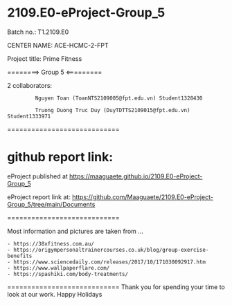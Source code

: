 # 2109.E0-eProject-Group_5

Batch no.: T1.2109.E0

CENTER NAME: ACE-HCMC-2-FPT

Project title: Prime Fitness

========> Group 5 <=========

2 collaborators:

             Nguyen Toan (ToanNTS2109005@fpt.edu.vn) Student1328430

             Truong Duong Truc Duy (DuyTDTTS2109015@fpt.edu.vn) Student1333971
             
             
============================

github report link: 
============================

eProject published at https://maaguaete.github.io/2109.E0-eProject-Group_5

eProject report link at: https://github.com/Maaguaete/2109.E0-eProject-Group_5/tree/main/Documents

============================

Most information and pictures are taken from ...

    - https://38xfitness.com.au/
    - https://origympersonaltrainercourses.co.uk/blog/group-exercise-benefits
    - https://www.sciencedaily.com/releases/2017/10/171030092917.htm
    - https://www.wallpaperflare.com/
    - https://spashiki.com/body-treatments/

============================ Thank you for spending your time to look at our work. Happy Holidays

